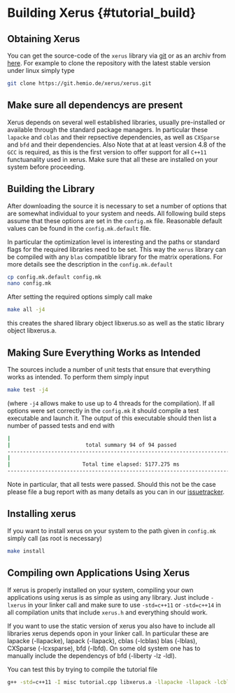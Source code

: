 # Building Xerus                                 {#tutorial_build}

## Obtaining Xerus

You can get the source-code of the `xerus` library via [git](https://git.hemio.de/xerus/xerus/tree/master) or as an archiv from [here](https://git.hemio.de/xerus/xerus/repository/archive.zip?ref=master).
For example to clone the repository with the latest stable version under linux simply type
~~~.sh
git clone https://git.hemio.de/xerus/xerus.git
~~~

## Make sure all dependencys are present
Xerus depends on several well established libraries, usually pre-installed or available through the standard package managers. In particular these `lapacke` and `cblas` and their repsective dependencies,
as well as `CXSparse` and `bfd` and their dependencies. Also Note that at at least version 4.8 of the `GCC` is required, as this is the first version to offer support for all `C++11` functuanality used in xerus. 
Make sure that all these are installed on your system before proceeding.



## Building the Library

After downloading the source it is necessary to set a number of options that are somewhat individual to your system and needs. All following build steps assume that these
options are set in the `config.mk` file. Reasonable default values can be found in the `config.mk.default` file.

In particular the optimization level is interesting and the paths or standard flags for the required libraries need to be set. This way the `xerus` library can be compiled with any
`blas` compatible library for the matrix operations. For more details see the description in the `config.mk.default`
~~~.sh
cp config.mk.default config.mk
nano config.mk
~~~

After setting the required options simply call make
~~~.sh
make all -j4
~~~
this creates the shared library object libxerus.so as well as the static library object libxerus.a. 

## Making Sure Everything Works as Intended
The sources include a number of unit tests that ensure that everything works as intended. To perform them simply input
~~~.sh
make test -j4
~~~
(where `-j4` allows make to use up to 4 threads for the compilation). If all options were set correctly in the `config.mk` it should compile a test executable and launch it.
The output of this executable should then list a number of passed tests and end with
~~~.sh
|
|                        total summary 94 of 94 passed                     
-------------------------------------------------------------------------------
|
|                       Total time elapsed: 5177.275 ms                    
-------------------------------------------------------------------------------
~~~
Note in particular, that all tests were passed. Should this not be the case please file a bug report with as many details as you 
can in our [issuetracker](https://git.hemio.de/xerus/xerus/issues).

## Installing xerus

If you want to install xerus on your system to the path given in `config.mk` simply call (as root is necessary)
~~~.sh
make install
~~~


## Compiling own Applications Using Xerus

If xerus is properly installed on your system, compiling your own applications using xerus is as simple as using any library. Just include `-lxerus` in your linker call and make sure to use
`-std=c++11` or `-std=c++14` in all compilation units that include `xerus.h` and everything should work.

If you want to use the static version of xerus you also have to include all libraries xerus depends opon in your linker call. In particular these are lapacke (-llapacke), 
lapack (-llapack), cblas (-lcblas) blas (-lblas), CXSparse (-lcxsparse), bfd (-lbfd). On some old system one has to manually include the dependencys of bfd (-liberty -lz -ldl).

You can test this by trying to compile the tutorial file
~~~.sh
g++ -std=c++11 -I misc tutorial.cpp libxerus.a -llapacke -llapack -lcblas -lblas -lcxsparse -lbfd -liberty -lz -ldl
~~~

